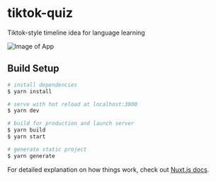 # tiktok-quiz

Tiktok-style timeline idea for language learning

![Image of App](https://files.maxacreative.com/maxa/ringo.jpg)

## Build Setup

```bash
# install dependencies
$ yarn install

# serve with hot reload at localhost:3000
$ yarn dev

# build for production and launch server
$ yarn build
$ yarn start

# generate static project
$ yarn generate
```

For detailed explanation on how things work, check out [Nuxt.js docs](https://nuxtjs.org).
